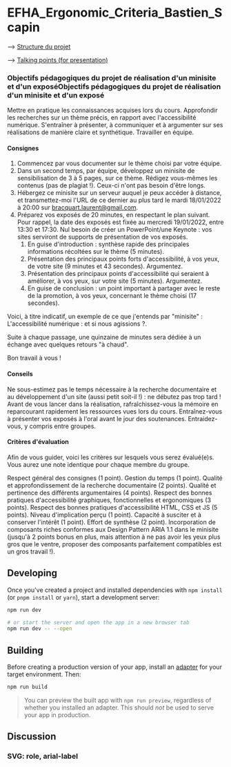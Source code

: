 # EFHA_Ergonomic_Criteria_Bastien_Scapin

--> [Structure du projet](https://github.com/flololan/EFHA_Ergonomic_Criteria_Bastien_Scapin/blob/main/roadmap.md)

--> [Talking points (for presentation)](https://github.com/flololan/EFHA_Ergonomic_Criteria_Bastien_Scapin/blob/main/TalkingPoints.md)

### Objectifs pédagogiques du projet de réalisation d'un minisite et d'un exposéObjectifs pédagogiques du projet de réalisation d'un minisite et d'un exposé
Mettre en pratique les connaissances acquises lors du cours.
Approfondir les recherches sur un thème précis, en rapport avec l'accessibilité numérique.
S'entraîner à présenter, à communiquer et à argumenter sur ses réalisations de manière claire et synthétique.
Travailler en équipe.
#### Consignes
1. Commencez par vous documenter sur le thème choisi par votre équipe.
2. Dans un second temps, par équipe, développez un minisite de sensibilisation de 3 à 5 pages, sur ce thème. Rédigez vous-mêmes les contenus (pas de plagiat !). Ceux-ci n'ont pas besoin d'être longs.
3. Hébergez ce minisite sur un serveur auquel je peux accéder à distance, et transmettez-moi l'URL de ce dernier au plus tard le mardi 18/01/2022 à 20:00 sur bracquart.laurent@gmail.com.
4. Préparez vos exposés de 20 minutes, en respectant le plan suivant. Pour rappel, la date des exposés est fixée au mercredi 19/01/2022, entre 13:30 et 17:30. Nul besoin de créer un PowerPoint/une Keynote : vos sites serviront de supports de présentation de vos exposés.
	1. En guise d'introduction : synthèse rapide des principales informations récoltées sur le thème (5 minutes).
	2. Présentation des principaux points forts d'accessibilité, à vos yeux, de votre site (9 minutes et 43 secondes). Argumentez.
	3. Présentation des principaux points d'accessibilité qui seraient à améliorer, à vos yeux, sur votre site (5 minutes). Argumentez.
	4. En guise de conclusion : un point important à partager avec le reste de la promotion, à vos yeux, concernant le thème choisi (17 secondes).

Voici, à titre indicatif, un exemple de ce que j'entends par "minisite" : L'accessibilité numérique : et si nous agissions ?.

Suite à chaque passage, une quinzaine de minutes sera dédiée à un échange avec quelques retours "à chaud".

Bon travail à vous !

#### Conseils
Ne sous-estimez pas le temps nécessaire à la recherche documentaire et au développement d'un site (aussi petit soit-il !) : ne débutez pas trop tard !
Avant de vous lancer dans la réalisation, rafraîchissez-vous la mémoire en reparcourant rapidement les ressources vues lors du cours.
Entraînez-vous à présenter vos exposés à l'oral avant le jour des soutenances.
Entraidez-vous, y compris entre groupes.
#### Critères d'évaluation
Afin de vous guider, voici les critères sur lesquels vous serez évalué(e)s. Vous aurez une note identique pour chaque membre du groupe.

Respect général des consignes (1 point).
Gestion du temps (1 point).
Qualité et approfondissement de la recherche documentaire (2 points).
Qualité et pertinence des différents argumentaires (4 points).
Respect des bonnes pratiques d'accessibilité graphiques, fonctionnelles et ergonomiques (3 points).
Respect des bonnes pratiques d'accessibilité HTML, CSS et JS (5 points).
Niveau d'implication perçu (1 point).
Capacité à susciter et à conserver l'intérêt (1 point).
Effort de synthèse (2 point).
Incorporation de composants riches conformes aux Design Pattern ARIA 1.1 dans le minisite (jusqu'à 2 points bonus en plus, mais attention à ne pas avoir les yeux plus gros que le ventre, proposer des composants parfaitement compatibles est un gros travail !).




## Developing

Once you've created a project and installed dependencies with `npm install` (or `pnpm install` or `yarn`), start a development server:

```bash
npm run dev

# or start the server and open the app in a new browser tab
npm run dev -- --open
```

## Building

Before creating a production version of your app, install an [adapter](https://kit.svelte.dev/docs#adapters) for your target environment. Then:

```bash
npm run build
```

> You can preview the built app with `npm run preview`, regardless of whether you installed an adapter. This should _not_ be used to serve your app in production.

## Discussion

### SVG: role, arial-label

